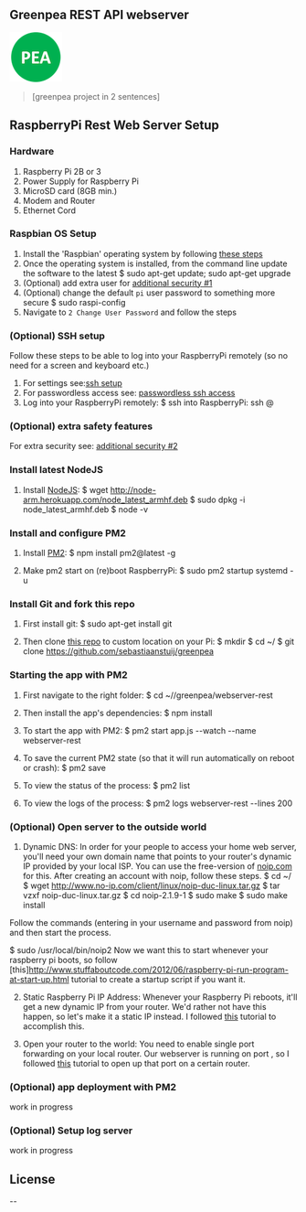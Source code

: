## Greenpea REST API webserver
![GitHub Logo](../assets/greenpea_logo_small.png)
> [greenpea project in 2 sentences]

## RaspberryPi Rest Web Server Setup
### Hardware
1. Raspberry Pi 2B or 3
2. Power Supply for Raspberry Pi
3. MicroSD card (8GB min.)
4. Modem and Router
5. Ethernet Cord

### Raspbian OS Setup
1. Install the 'Raspbian' operating system by following [these steps](https://www.raspberrypi.org/help/noobs-setup/)
2. Once the operating system is installed, from the command line update the software to the latest
		$ sudo apt-get update; sudo apt-get upgrade
3. (Optional) add extra user for [additional security #1](http://arroyocode.com/raspberry-pi-nodejs-web-server-with-pm2/)
4. (Optional) change the default `pi` user password to something more secure
		$ sudo raspi-config
5. Navigate to `2 Change User Password` and follow the steps

### (Optional) SSH setup
Follow these steps to be able to log into your RaspberryPi remotely (so no need for a screen and keyboard etc.)
1. For settings see:[ssh setup](https://www.raspberrypi.org/documentation/remote-access/ssh/)
2. For passwordless access see:  [passwordless ssh access](https://www.raspberrypi.org/documentation/remote-access/ssh/passwordless.md/)
3. Log into your RaspberryPi remotely:
    $ ssh into RaspberryPi: ssh <USER>@<IP-ADDRESS>

### (Optional) extra safety features
For extra security see: [additional security #2](https://superuser.com/questions/1065898/open-ssh-port-a-bad-idea-on-a-raspberry-pi/)


### Install latest NodeJS
1. Install [NodeJS](http://nodejs.org/):
	$ wget http://node-arm.herokuapp.com/node_latest_armhf.deb
	$ sudo dpkg -i node_latest_armhf.deb
	$ node -v

### Install and configure PM2
1. Install [PM2](http://pm2.keymetrics.io/): 
    $ npm install pm2@latest -g

2. Make pm2 start on (re)boot RaspberryPi:
    $ sudo pm2 startup systemd -u <username>

### Install Git and fork this repo
1. First install git:
	$ sudo apt-get install git

2. Then clone [this repo](https://github.com/sebastiaanstuij/greenpea) to custom location on your Pi:
	$ mkdir <name custom directory>
    $ cd ~/<name custom directory>
	$ git clone <https://github.com/sebastiaanstuij/greenpea>

### Starting the app with PM2
1. First navigate to the right folder:
    $ cd ~/<name custom directory>/greenpea/webserver-rest

2. Then install the app's dependencies:
    $ npm install 

3. To start the app with PM2:
    $ pm2 start app.js --watch --name webserver-rest

4. To save the current PM2 state (so that it will run automatically on reboot or crash):
    $ pm2 save

5. To view the status of the process:
    $ pm2 list

6. To view the logs of the process:
    $ pm2 logs webserver-rest --lines 200

### (Optional) Open server to the outside world
1. Dynamic DNS:
In order for your people to access your home web server, you'll need your own domain name that points to your router's dynamic IP provided by your local ISP. 
You can use the free-version of [noip.com](https://noip.com/) for this. After creating an account with noip, follow these steps.
    $ cd ~/
    $ wget http://www.no-ip.com/client/linux/noip-duc-linux.tar.gz
    $ tar vzxf noip-duc-linux.tar.gz
    $ cd noip-2.1.9-1
    $ sudo make
    $ sudo make install

Follow the commands (entering in your username and password from noip) and then start the process.

$ sudo /usr/local/bin/noip2
Now we want this to start whenever your raspberry pi boots, so follow [this]http://www.stuffaboutcode.com/2012/06/raspberry-pi-run-program-at-start-up.html tutorial to create a startup script if you want it.

2. Static Raspberry Pi IP Address:
Whenever your Raspberry Pi reboots, it'll get a new dynamic IP from your router. We'd rather not have this happen, so let's make it a static IP instead. I followed [this](http://www.modmypi.com/blog/tutorial-how-to-give-your-raspberry-pi-a-static-ip-address) tutorial to accomplish this.

3. Open your router to the world:
You need to enable single port forwarding on your local router. Our webserver is running on port <see log>, so I followed [this](http://www.noip.com/support/knowledgebase/port-forwarding-on-a-linksys-wrt610n-router/) tutorial to open up that port on a certain router.


### (Optional) app deployment with PM2
work in progress

### (Optional) Setup log server
work in progress


License
----

--